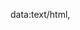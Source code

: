 data:text/html,<!-- NazarSanji by www.1abzar.com ---> <script src="http://1abzar.ir/abzar/tools/poll/index.php?c=333333&w=200&h=200&n=6&bg=E2E2E2&tc=333333&tbg=FFFFFF&kc=BBBBBB&kadr=0&soal=نظر خود درباره برنامه&id=zun1h7iou2elxqh3l2yk&j1=⭐&j2=⭐⭐&j3=⭐⭐⭐&j4=⭐⭐⭐⭐&j5=⭐⭐⭐⭐⭐&j6=⭐⭐⭐⭐⭐⭐"></script><div style="display:none"><h3><a href="http://www.1abzar.com/abzar/nazarsanji.php">&#1575;&#1576;&#1586;&#1575;&#1585; &#1606;&#1592;&#1585; &#1587;&#1606;&#1580;&#1740;</a></h3></div> <!-- NazarSanji by www.1abzar.com --->
